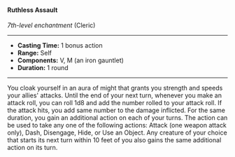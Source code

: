 #### Ruthless Assault
*7th-level enchantment* (Cleric)
___
- **Casting Time:** 1 bonus action
- **Range:** Self
- **Components:** V, M (an iron gauntlet)
- **Duration:** 1 round
---
You cloak yourself in an aura of might that grants
you strength and speeds your allies' attacks. Until
the end of your next turn, whenever you make an
attack roll, you can roll 1d8 and add the number
rolled to your attack roll. If the attack hits, you add
same number to the damage inflicted. For the same
duration, you gain an additional action on each of
your turns. The action can be used to take any one
of the following actions: Attack (one weapon attack
only), Dash, Disengage, Hide, or Use an Object. Any
creature of your choice that starts
its next turn within 10 feet of you
also gains the same additional
action on its turn.
